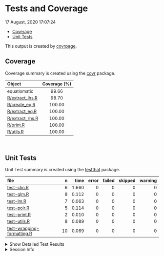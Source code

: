 Tests and Coverage
================
17 August, 2020 17:07:24

  - [Coverage](#coverage)
  - [Unit Tests](#unit-tests)

This output is created by
[covrpage](https://github.com/metrumresearchgroup/covrpage).

## Coverage

Coverage summary is created using the
[covr](https://github.com/r-lib/covr) package.

| Object                                 | Coverage (%) |
| :------------------------------------- | :----------: |
| equatiomatic                           |    99.66     |
| [R/extract\_lhs.R](../R/extract_lhs.R) |    98.70     |
| [R/create\_eq.R](../R/create_eq.R)     |    100.00    |
| [R/extract\_eq.R](../R/extract_eq.R)   |    100.00    |
| [R/extract\_rhs.R](../R/extract_rhs.R) |    100.00    |
| [R/print.R](../R/print.R)              |    100.00    |
| [R/utils.R](../R/utils.R)              |    100.00    |

<br>

## Unit Tests

Unit Test summary is created using the
[testthat](https://github.com/r-lib/testthat) package.

| file                                                              |  n |  time | error | failed | skipped | warning |
| :---------------------------------------------------------------- | -: | ----: | ----: | -----: | ------: | ------: |
| [test-clm.R](testthat/test-clm.R)                                 |  6 | 1.660 |     0 |      0 |       0 |       0 |
| [test-glm.R](testthat/test-glm.R)                                 |  8 | 0.112 |     0 |      0 |       0 |       0 |
| [test-lm.R](testthat/test-lm.R)                                   |  7 | 0.063 |     0 |      0 |       0 |       0 |
| [test-polr.R](testthat/test-polr.R)                               |  5 | 0.114 |     0 |      0 |       0 |       0 |
| [test-print.R](testthat/test-print.R)                             |  2 | 0.010 |     0 |      0 |       0 |       0 |
| [test-utils.R](testthat/test-utils.R)                             |  8 | 0.089 |     0 |      0 |       0 |       0 |
| [test-wrapping-formatting.R](testthat/test-wrapping-formatting.R) | 10 | 0.069 |     0 |      0 |       0 |       0 |

<details closed>

<summary> Show Detailed Test Results </summary>

| file                                                                      | context                 | test                              | status | n |  time |
| :------------------------------------------------------------------------ | :---------------------- | :-------------------------------- | :----- | -: | ----: |
| [test-clm.R](testthat/test-clm.R#L46_L47)                                 | CLMs                    | Ordered models with clm work      | PASS   | 5 | 1.630 |
| [test-clm.R](testthat/test-clm.R#L79)                                     | CLMs                    | Unsupported CLMs create a message | PASS   | 1 | 0.030 |
| [test-glm.R](testthat/test-glm.R#L16_L17)                                 | GLMs                    | Logistic regression works         | PASS   | 1 | 0.023 |
| [test-glm.R](testthat/test-glm.R#L33_L34)                                 | GLMs                    | Probit regression works           | PASS   | 2 | 0.024 |
| [test-glm.R](testthat/test-glm.R#L49)                                     | GLMs                    | Unsupported GLMs create a message | PASS   | 1 | 0.018 |
| [test-glm.R](testthat/test-glm.R#L78_L79)                                 | GLMs                    | Distribution-based equations work | PASS   | 3 | 0.033 |
| [test-glm.R](testthat/test-glm.R#L107)                                    | GLMs                    | Weights work                      | PASS   | 1 | 0.014 |
| [test-lm.R](testthat/test-lm.R#L11_L12)                                   | Linear models           | Simple lm models work             | PASS   | 3 | 0.027 |
| [test-lm.R](testthat/test-lm.R#L32_L33)                                   | Linear models           | Interactions work                 | PASS   | 2 | 0.019 |
| [test-lm.R](testthat/test-lm.R#L48_L49)                                   | Linear models           | Custom Greek works                | PASS   | 2 | 0.017 |
| [test-polr.R](testthat/test-polr.R#L44_L45)                               | polr                    | Ordered logistic regression works | PASS   | 5 | 0.114 |
| [test-print.R](testthat/test-print.R#L11_L12)                             | Printing                | Equation is printed correctly     | PASS   | 2 | 0.010 |
| [test-utils.R](testthat/test-utils.R#L9_L11)                              | Utility functions       | Strict mapply\_\* functions work  | PASS   | 8 | 0.089 |
| [test-wrapping-formatting.R](testthat/test-wrapping-formatting.R#L8_L9)   | Wrapping and formatting | Coefficient digits work correctly | PASS   | 2 | 0.016 |
| [test-wrapping-formatting.R](testthat/test-wrapping-formatting.R#L26_L27) | Wrapping and formatting | Wrapping works correctly          | PASS   | 8 | 0.053 |

</details>

<details>

<summary> Session Info </summary>

| Field    | Value                             |                                                                                                                                                                                                                                                                         |
| :------- | :-------------------------------- | :---------------------------------------------------------------------------------------------------------------------------------------------------------------------------------------------------------------------------------------------------------------------- |
| Version  | R version 4.0.2 (2020-06-22)      |                                                                                                                                                                                                                                                                         |
| Platform | x86\_64-apple-darwin17.0 (64-bit) | <a href="https://github.com/datalorax/equatiomatic/commit/dddefd430faf654d230393d2f5f74f9ffa552330/checks" target="_blank"><span title="Built on Github Actions">![](https://github.com/metrumresearchgroup/covrpage/blob/actions/inst/logo/gh.png?raw=true)</span></a> |
| Running  | macOS Catalina 10.15.6            |                                                                                                                                                                                                                                                                         |
| Language | en\_US                            |                                                                                                                                                                                                                                                                         |
| Timezone | UTC                               |                                                                                                                                                                                                                                                                         |

| Package  | Version |
| :------- | :------ |
| testthat | 2.3.2   |
| covr     | 3.5.0   |
| covrpage | 0.0.71  |

</details>

<!--- Final Status : pass --->
